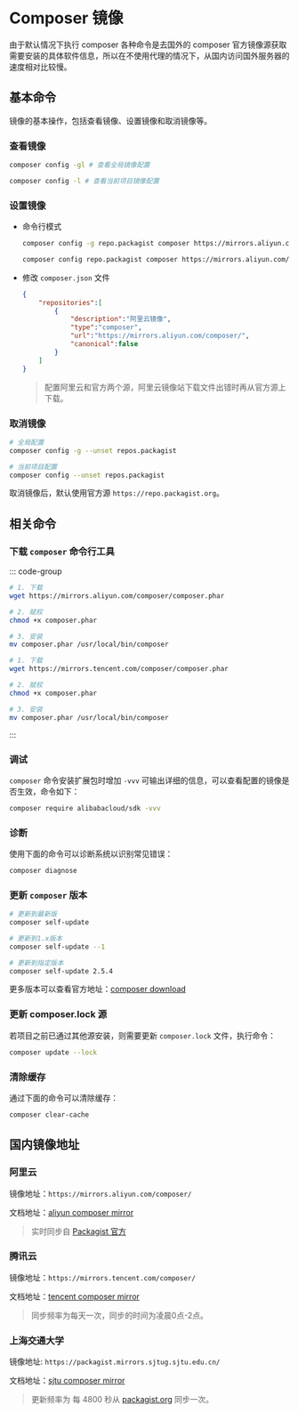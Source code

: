 # Composer 镜像

由于默认情况下执行 composer 各种命令是去国外的 composer 官方镜像源获取需要安装的具体软件信息，所以在不使用代理的情况下，从国内访问国外服务器的速度相对比较慢。

## 基本命令

镜像的基本操作，包括查看镜像、设置镜像和取消镜像等。

### 查看镜像

```bash
composer config -gl # 查看全局镜像配置

composer config -l # 查看当前项目镜像配置
```

### 设置镜像

- 命令行模式

    ```bash
    composer config -g repo.packagist composer https://mirrors.aliyun.com/composer/ # 配置全局镜像

    composer config repo.packagist composer https://mirrors.aliyun.com/composer/ #  配置当前项目镜像
    ```

- 修改 `composer.json` 文件

    ```json
    {
        "repositories":[
            {
                "description":"阿里云镜像",
                "type":"composer",
                "url":"https://mirrors.aliyun.com/composer/",
                "canonical":false
            }
        ]
    }
    ```

    > 配置阿里云和官方两个源，阿里云镜像站下载文件出错时再从官方源上下载。


### 取消镜像

```bash
# 全局配置
composer config -g --unset repos.packagist

# 当前项目配置
composer config --unset repos.packagist
```
取消镜像后，默认使用官方源 `https://repo.packagist.org`。

## 相关命令

### 下载 `composer` 命令行工具

::: code-group
```bash [阿里云]
# 1. 下载
wget https://mirrors.aliyun.com/composer/composer.phar

# 2. 赋权
chmod +x composer.phar

# 3. 安装
mv composer.phar /usr/local/bin/composer
```

```bash [腾讯云]
# 1. 下载
wget https://mirrors.tencent.com/composer/composer.phar

# 2. 赋权
chmod +x composer.phar

# 3. 安装
mv composer.phar /usr/local/bin/composer
```
:::

### 调试

`composer` 命令安装扩展包时增加 `-vvv` 可输出详细的信息，可以查看配置的镜像是否生效，命令如下：

```bash
composer require alibabacloud/sdk -vvv
```

### 诊断

使用下面的命令可以诊断系统以识别常见错误：

```bash
composer diagnose
```

### 更新 `composer` 版本

```bash
# 更新到最新版
composer self-update

# 更新到1.x版本
composer self-update --1

# 更新到指定版本
composer self-update 2.5.4
```

更多版本可以查看官方地址：[composer download](https://getcomposer.org/download/)

### 更新 composer.lock 源

若项目之前已通过其他源安装，则需要更新 `composer.lock` 文件，执行命令：

```bash
composer update --lock
```

### 清除缓存 

通过下面的命令可以清除缓存：

```bash
composer clear-cache
```

## 国内镜像地址

### 阿里云

镜像地址：`https://mirrors.aliyun.com/composer/`

文档地址：[aliyun composer mirror](https://developer.aliyun.com/composer)

> 实时同步自 [Packagist 官方](https://packagist.org/mirrors)

### 腾讯云

镜像地址：`https://mirrors.tencent.com/composer/`

文档地址：[tencent composer mirror](https://mirrors.cloud.tencent.com/help/composer.html)

> 同步频率为每天一次，同步的时间为凌晨0点-2点。

### 上海交通大学

镜像地址: `https://packagist.mirrors.sjtug.sjtu.edu.cn/`

文档地址：[sjtu composer mirror](https://packagist.mirrors.sjtug.sjtu.edu.cn/)

> 更新频率为 每 4800 秒从 [packagist.org](https://packagist.org/mirrors) 同步一次。
